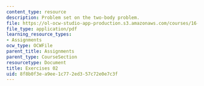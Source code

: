 ```yaml
---
content_type: resource
description: Problem set on the two-body problem.
file: https://ol-ocw-studio-app-production.s3.amazonaws.com/courses/16-346-astrodynamics-fall-2008/8f8b0f3ea9ee1c772ed357c72e0e7c3f_ex_02.pdf
file_type: application/pdf
learning_resource_types:
- Assignments
ocw_type: OCWFile
parent_title: Assignments
parent_type: CourseSection
resourcetype: Document
title: Exercises 02
uid: 8f8b0f3e-a9ee-1c77-2ed3-57c72e0e7c3f
---
```

